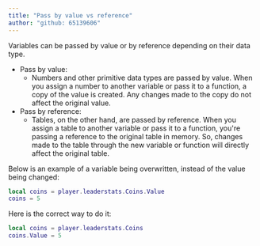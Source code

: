 ```yaml
---
title: "Pass by value vs reference"
author: "github: 65139606"
---
```


Variables can be passed by value or by reference depending on their data type.

-   Pass by value:
    -   Numbers and other primitive data types are passed by value. When you assign a number to another variable or pass it to a function, a copy of the value is created. Any changes made to the copy do not affect the original value.
-   Pass by reference:
    -   Tables, on the other hand, are passed by reference. When you assign a table to another variable or pass it to a function, you're passing a reference to the original table in memory. So, changes made to the table through the new variable or function will directly affect the original table.

Below is an example of a variable being overwritten, instead of the value being changed:

```lua
local coins = player.leaderstats.Coins.Value
coins = 5
```

Here is the correct way to do it:

```lua
local coins = player.leaderstats.Coins
coins.Value = 5
```
